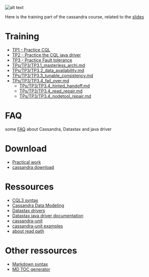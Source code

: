 ![alt text](http://eswt.net/wp-content/uploads/2011/06/hands-on_workshop.jpg "Hands on cassandra !")

Here is the training part of the cassandra course, related to the [slides](https://docs.google.com/presentation/d/1SX8EzKGzyH92ca_5BAPKvYkerPrOmxLFsS08be0VZgI/edit?usp=sharing)

Training
========
* [TP1 - Practice CQL](TPs/TP1/TP1.md)  
* [TP2 - Practice the CQL java driver](TPs/TP2/TP2.md)
* [TP3 - Practice Fault tolerance](TPs/TP3/TP3.md)
 * [TPs/TP3/TP3.1_masterless_archi.md](TPs/TP3/TP3.1_masterless_archi.md)
 * [TPs/TP3/TP3.2_data_availability.md](TPs/TP3/TP3.2_data_availability.md)
 * [TPs/TP3/TP3.3_tunable_consistency.md](TPs/TP3/TP3.3_tunable_consistency.md)
 * [TPs/TP3/TP3.4_fail_over.md](TPs/TP3/TP3.4_fail_over.md)
   * [TPs/TP3/TP3.4_hinted_handoff.md](TPs/TP3/TP3.4_hinted_handoff.md)
   * [TPs/TP3/TP3.4_read_repair.md](TPs/TP3/TP3.4_read_repair.md)
   * [TPs/TP3/TP3.4_nodetool_repair.md](TPs/TP3/TP3.4_nodetool_repair.md)

FAQ
===
some [FAQ](FAQ.md) about Cassandra, Datastax and java driver

Download
========
* [Practical work](./)
* [cassandra download](http://www.apache.org/dyn/closer.lua/cassandra/3.0.14/apache-cassandra-3.0.14-bin.tar.gz)

Ressources
==========
* [CQL3 syntax](https://github.com/apache/cassandra/blob/cassandra-2.0/doc/cql3/CQL.textile)
* [Cassandra Data Modeling](https://www.datastax.com/dev/blog/basic-rules-of-cassandra-data-modeling)
* [Datastax drivers](http://docs.datastax.com/en/developer/driver-matrix/doc/common/driverMatrix.html)
* [Datastax java driver documentation](https://docs.datastax.com/en/developer/java-driver/3.3/)
* [cassandra-unit](https://github.com/jsevellec/cassandra-unit)
* [cassandra-unit examples](https://github.com/jsevellec/cassandra-unit-examples)
* [about read path](https://docs.datastax.com/en/cassandra/3.0/cassandra/dml/dmlAboutReads.html)

Other ressources
================
* [Markdown syntax](https://confluence.atlassian.com/bitbucketserver/markdown-syntax-guide-776639995.html)
* [MD TOC generator](https://github.com/ekalinin/github-markdown-toc)
